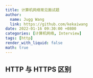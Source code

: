 ```yaml
---
title: 计算机网络常见面试题
author:
  name: Jugg Wang
  link: https://github.com/kekaiwang
date: 2022-01-16 09:30:00 +0800
categories: [计算机网络, Interview]
tags: [http]
render_with_liquid: false
math: true
---
```


## HTTP 与 HTTPS 区别
